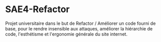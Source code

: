 # SAE4-Refactor
Projet universitaire dans le but de Refactor / Améliorer un code fourni de base, pour le rendre insensible aux attaques, améliorer la hiérarchie de code, l'esthétisme et l'ergonomie générale du site internet.

